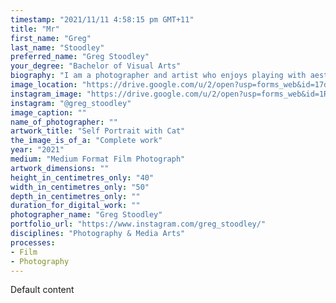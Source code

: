 ```yaml
---
timestamp: "2021/11/11 4:58:15 pm GMT+11"
title: "Mr"
first_name: "Greg"
last_name: "Stoodley"
preferred_name: "Greg Stoodley"
your_degree: "Bachelor of Visual Arts"
biography: "I am a photographer and artist who enjoys playing with aesthetics and materials from photography's past and integrating them with digital media. I have a distinct love for black and white photography and analogue processes. The work you're about to see was made in 2021. The overriding theme of the work is exploring the relationship of the photographic image to time, especially as that relates to culture and its relationship to photography. In a world where all forms of media are saturated with colour, pointed questions are asked about the relevance and use of black and white in contemporary practice. The following work reads as a manifesto."
image_location: "https://drive.google.com/u/2/open?usp=forms_web&id=17dUxL193eK381LdXIrM5kfbIu2_7QEuB"
instagram_image: "https://drive.google.com/u/2/open?usp=forms_web&id=1RYe9R6D35Ps1hvGj_Na3EQyJ1-tDsSlS"
instagram: "@greg_stoodley"
image_caption: ""
name_of_photographer: ""
artwork_title: "Self Portrait with Cat"
the_image_is_of_a: "Complete work"
year: "2021"
medium: "Medium Format Film Photograph"
artwork_dimensions: ""
height_in_centimetres_only: "40"
width_in_centimetres_only: "50"
depth_in_centimetres_only: ""
duration_for_digital_work: ""
photographer_name: "Greg Stoodley"
portfolio_url: "https://www.instagram.com/greg_stoodley/"
disciplines: "Photography & Media Arts"
processes:
- Film
- Photography
---
```


Default content